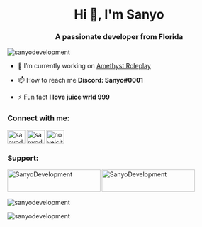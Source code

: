 <h1 align="center">Hi 👋, I'm Sanyo</h1>
<h3 align="center">A passionate developer from Florida</h3>

<p align="left"> <img src="https://komarev.com/ghpvc/?username=sanyodevelopment&label=Profile%20views&color=0e75b6&style=flat" alt="sanyodevelopment" /> </p>

- 🔭 I’m currently working on [Amethyst Roleplay](discord.gg/amethystroleplay)

- 📫 How to reach me **Discord: Sanyo#0001**

- ⚡ Fun fact **I love juice wrld 999**

<h3 align="left">Connect with me:</h3>
<p align="left">
<a href="https://twitter.com/sanyodevelopment" target="blank"><img align="center" src="https://raw.githubusercontent.com/rahuldkjain/github-profile-readme-generator/master/src/images/icons/Social/twitter.svg" alt="sanyodevelopment" height="30" width="40" /></a>
<a href="https://www.youtube.com/c/sanyodevelopment" target="blank"><img align="center" src="https://raw.githubusercontent.com/rahuldkjain/github-profile-readme-generator/master/src/images/icons/Social/youtube.svg" alt="sanyodevelopment" height="30" width="40" /></a>
<a href="https://discord.gg/novelcity" target="blank"><img align="center" src="https://raw.githubusercontent.com/rahuldkjain/github-profile-readme-generator/master/src/images/icons/Social/discord.svg" alt="novelcity" height="30" width="40" /></a>
</p>

<h3 align="left">Support:</h3>
<p><a href="https://www.buymeacoffee.com/SanyoDevelopment"> <img align="left" src="https://cdn.buymeacoffee.com/buttons/v2/default-yellow.png" height="50" width="210" alt="SanyoDevelopment" /></a><a href="https://ko-fi.com/SanyoDevelopment"> <img align="left" src="https://cdn.ko-fi.com/cdn/kofi3.png?v=3" height="50" width="210" alt="SanyoDevelopment" /></a></p><br><br>

<p>&nbsp;<img align="center" src="https://github-readme-stats.vercel.app/api?username=sanyodevelopment&show_icons=true&locale=en" alt="sanyodevelopment" /></p>

<p><img align="center" src="https://github-readme-streak-stats.herokuapp.com/?user=sanyodevelopment&" alt="sanyodevelopment" /></p>
